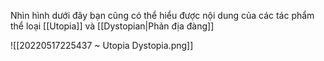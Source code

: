 Nhìn hình dưới đây bạn cũng có thể hiểu được nội dung của các tác phẩm thể loại [[Utopia]] và [[Dystopian|Phản địa đàng]]

![[20220517225437 ~ Utopia Dystopia.png]]